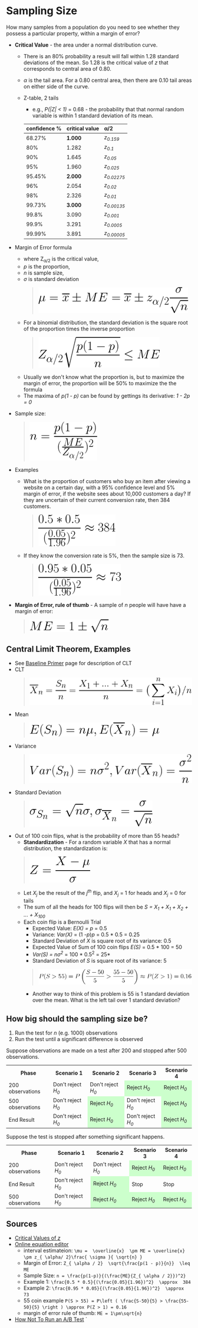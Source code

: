 # Sampling Size

How many samples from a population do you need to see whether they possess a particular property, within a margin of error?

* **Critical Value** - the area under a normal distribution curve.
  * There is an 80% probability a result will fall within 1.28 standard deviations of the mean. So 1.28 is the critical value of *z* that corresponds to central area of 0.80.
  * *&alpha;* is the tail area. For a 0.80 central area, then there are 0.10 tail areas on either side of the curve.
  * Z-table, 2 tails
    * e.g., *P(|Z| < 1)* = 0.68 - the probability that that normal random variable is within 1 standard deviation of its mean.
  
    | confidence % | critical value | &alpha;/2             |
    |--------------|----------------|-----------------------|
    | 68.27%       | **1.000**      | *z<sub>0.159</sub>*   |
    | 80%          | 1.282          | *z<sub>0.1</sub>*     |
    | 90%          | 1.645          | *z<sub>0.05</sub>*    |
    | 95%          | 1.960          | *z<sub>0.025</sub>*   |
    | 95.45%       | **2.000**      | *z<sub>0.02275</sub>* |
    | 96%          | 2.054          | *z<sub>0.02</sub>*    |
    | 98%          | 2.326          | *z<sub>0.01</sub>*    |
    | 99.73%       | **3.000**      | *z<sub>0.00135</sub>* |
    | 99.8%        | 3.090          | *z<sub>0.001</sub>*   |
    | 99.9%        | 3.291          | *z<sub>0.0005</sub>*  |
    | 99.99%       | 3.891          | *z<sub>0.00005</sub>* |

* Margin of Error formula
  * where Z<sub>&alpha;/2</sub> is the critical value,
  * *p* is the proportion,
  * *n* is sample size,
  * *&sigma;* is standard deviation
    > ![interval estimation](./img/48491707-2a277480-e7f6-11e8-8632-19a6d0daf3b2.png)
  * For a binomial distribution, the standard deviation is the square root of the proportion times the inverse proportion
    > ![Margin of Error](./img/dd8573b2-eefb-4d3c-91c6-7bbb32c674d5.png)
  * Usually we don't know what the proportion is, but to maximize the margin of error, the proportion will be 50% to maximize the the formula
  * The maxima of *p(1 - p)* can be found by gettings its derivative: *1 - 2p = 0*
* Sample size:
  > ![Sample Size](./img/48326258-5a102580-e606-11e8-95b1-a6df859de965.png)
* Examples
  * What is the proportion of customers who buy an item after viewing a website on a certain day, with a 95% confidence level and 5% margin of error, if the website sees about 10,000 customers a day? If they are uncertain of their current conversion rate, then 384 customers.
    > ![Example 1](./img/ff3b6b07-32e1-4e83-9de6-cf2d3b09bb74.png)
  * If they know the conversion rate is 5%, then the sample size is 73.
    > ![Example 2](./img/09c9b0c3-cd0a-4888-831c-fcd5bd25c044.png)
* **Margin of Error, rule of thumb** - A sample of *n* people will have have a margin of error:
  > ![margin of error rule of thumb](./img/ffc64dd1-c3a4-490d-b5a1-7deb5c88ad9f.png)

## Central Limit Theorem, Examples

* See [Baseline Primer](./baseline-primer.md) page for description of CLT
* CLT
  > ![clt](./img/48669537-a5c64180-ead4-11e8-9885-ededb2b0302f.png)
* Mean
  > ![Expected Value Sum, Sample](./img/48675521-dbe0e100-eb27-11e8-8fef-85909fae57d5.png)
* Variance
  > ![Variance Sum, Sample](./img/48675533-fc10a000-eb27-11e8-8ed0-e67c6aa32ed2.png)
* Standard Deviation
  > ![Standard Deviation, sum, sample](./img/d40e14ea-3186-4877-937e-c32daac1597a.png)
* Out of 100 coin flips, what is the probability of more than 55 heads?
  * **Standardization** - For a random variable *X* that has a normal distribution, the standardization is:
  > ![Z](./img/5f680ec1-bf14-47c5-aec0-d0a7b31f39b6.png)
  * Let *X<sub>j</sub>* be the result of the *j<sup>th</sup>* flip, and *X<sub>j</sub>* = 1 for heads and *X<sub>j</sub>* = 0 for tails
  * The sum of all the heads for 100 flips will then be *S = X<sub>1</sub> + X<sub>1</sub> + X<sub>2</sub> + ... + X<sub>100</sub>*
  * Each coin flip is a Bernoulli Trial
    * Expected Value: *E(X) = p* = 0.5
    * Variance: *Var(X)* = (1 -*p*)*p* = 0.5 * 0.5 = 0.25
    * Standard Deviation of *X* is square root of its variance: 0.5
    * Expected Value of Sum of 100 coin flips *E(S)* = 0.5 * 100 = 50
    * *Var(S) = n&sigma;<sup>2</sup>* = 100 * 0.5<sup>2</sup> = 25*
    * Standard Deviation of *S* is square root of its variance: 5
    > ![55 coin example](./img/e61b6506-ba9c-4133-aff7-f1e82fa0bb7b.png)
    * Another way to think of this problem is 55 is 1 standard deviation over the mean. What is the left tail over 1 standard deviation?

## How big should the sampling size be?

1. Run the test for *n* (e.g. 1000) observations
2. Run the test until a significant difference is observed

Suppose observations are made on a test after 200 and stopped after 500 observations.

<table>
    <tr>
      <th>Phase</th>
      <th>Scenario 1</th>
      <th>Scenario 2</th>
      <th>Scenario 3</th>
      <th>Scenario 4</th>
    </tr>
    <tr>
      <td>200 observations</td>
      <td>Don't reject <em>H<sub>0</sub></em></td>
      <td>Don't reject <em>H<sub>0</sub></em></td>
      <td bgColor="#CCFFCC">Reject <em>H<sub>0</sub></em></td>
      <td bgColor="#CCFFCC">Reject <em>H<sub>0</sub></em></td>
    </tr>
    <tr>
      <td>500 observations</td>
      <td>Don't reject <em>H<sub>0</sub></em></td>
      <td bgColor="#CCFFCC">Reject <em>H<sub>0</sub></em></td>
      <td>Don't reject <em>H<sub>0</sub></em></td>
      <td bgColor="#CCFFCC">Reject <em>H<sub>0</sub></em></td>
    </tr>
    <tr>
      <td>End Result</td>
      <td>Don't reject <em>H<sub>0</sub></em></td>
      <td bgColor="#CCFFCC">Reject <em>H<sub>0</sub></em></td>
      <td>Don't reject <em>H<sub>0</sub></em></td>
      <td bgColor="#CCFFCC">Reject <em>H<sub>0</sub></em></td>
    </tr>
</table>


Suppose the test is stopped after something significant happens.


<table>
    <tr>
      <th>Phase</th>
      <th>Scenario 1</th>
      <th>Scenario 2</th>
      <th>Scenario 3</th>
      <th>Scenario 4</th>
    </tr>
    <tr>
      <td>200 observations</td>
      <td>Don't reject <em>H<sub>0</sub></em></td>
      <td>Don't reject <em>H<sub>0</sub></em></td>
      <td bgColor="#CCFFCC">Reject <em>H<sub>0</sub></em></td>
      <td bgColor="#CCFFCC">Reject <em>H<sub>0</sub></em></td>
    </tr>
    <tr>
      <td>End Result</td>
      <td>Don't reject <em>H<sub>0</sub></em></td>
      <td bgColor="#CCFFCC">Reject <em>H<sub>0</sub></em></td>
      <td>Stop</td>
      <td>Stop</td>
    </tr>
    <tr>
      <td>500 observations</td>
      <td>Don't reject <em>H<sub>0</sub></em></td>
      <td bgColor="#CCFFCC">Reject <em>H<sub>0</sub></em></td>
      <td bgColor="#CCFFCC">Reject <em>H<sub>0</sub></em></td>
      <td bgColor="#CCFFCC">Reject <em>H<sub>0</sub></em></td>
    </tr>
</table>

## Sources

* [Critical Values of *z*](http://www.math.armstrong.edu/statsonline/5/5.3.2.html)
* [Online equation editor](http://www.sciweavers.org/free-online-latex-equation-editor)
  * interval estimateion: `\mu =  \overline{x}  \pm ME = \overline{x}  \pm z_{ \alpha/ 2}\frac{ \sigma }{ \sqrt{n} }`
  * Margin of Error: `Z_{ \alpha / 2}  \sqrt{\frac{p(1 - p)}{n}}  \leq ME`
  * Sample Size: `n = \frac{p(1-p)}{(\frac{ME}{Z_{ \alpha / 2}})^2}`
  * Example 1: `\frac{0.5 * 0.5}{(\frac{0.05}{1.96})^2}  \approx  384`
  * Example 2: `\frac{0.95 * 0.05}{(\frac{0.05}{1.96})^2}  \approx  73`
  * 55 coin example `P(S > 55) = P\left ( \frac{S-50}{5} > \frac{55-50}{5} \right ) \approx P(Z > 1) = 0.16`
  * margin of error rule of thumb: `ME = 1\pm\sqrt{n}`
* [How Not To Run an A/B Test](https://www.evanmiller.org/how-not-to-run-an-ab-test.html)
`
